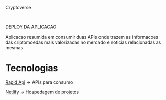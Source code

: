Cryptoverse

<img src='../images/1.png' alt=''>
<img src='../images/2.png' alt=''>
<img src='../images/3.png' alt=''>

<a href="https://steady-gnome-46dd47.netlify.app/">DEPLOY DA APLICACAO</a>


<p> Aplicacao resumida em consumir duas APIs onde trazem as informacoes das criptomoedas mais valorizadas no mercado e noticias relacionadas as mesmas</p>

<h1>Tecnologias</h1>

<p><a href="https://rapidapi.com/hub">Rapid Api</a> -> APIs para consumo</p>
<p><a href="https://www.netlify.com/">Netlify</a> -> Hospedagem de projetos</p>
